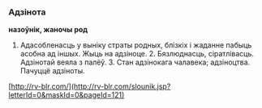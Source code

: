 ### Адзінота
**назоўнік, жаночы род**

1. Адасобленасць у выніку страты родных, блізкіх і жаданне пабыць асобна ад іншых. Жыць на адзіноце. 2. Бязлюднасць, сіратлівасць. Адзінотай веяла з палёў. 3. Стан адзінокага чалавека; адзіноцтва. Пачуццё адзіноты.

<a rel="author">[http://rv-blr.com/](http://rv-blr.com/slounik.jsp?letterId=0&maskId=0&pageId=121)</a>
